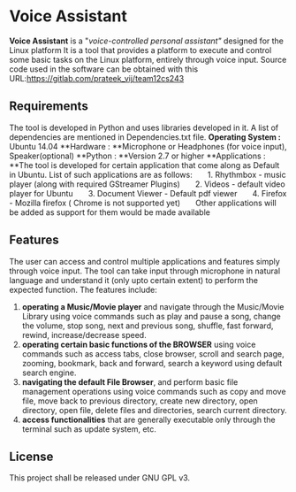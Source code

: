 # Voice Assistant 

**Voice Assistant** is a "*voice-controlled personal assistant"* designed for the Linux platform
It is a tool that provides a platform to execute and control some basic tasks on the Linux platform, entirely through voice input.
Source code used in the software can be 
obtained with this URL:<https://gitlab.com/prateek_vij/team12cs243>

## Requirements
The tool is developed in Python and uses libraries developed in it. A list of dependencies are mentioned in Dependencies.txt file.
**Operating System :** Ubuntu 14.04
**Hardware : **Microphone or Headphones (for voice input), Speaker(optional)
**Python : **Version 2.7 or higher
**Applications : **The tool is developed for certain application that come along as Default in Ubuntu. List of such applications are as follows:
&nbsp;&nbsp;&nbsp;&nbsp;&nbsp;&nbsp;1. Rhythmbox -  music player (along with required GStreamer Plugins)
&nbsp;&nbsp;&nbsp;&nbsp;&nbsp;&nbsp;2. Videos - default video player for Ubuntu
&nbsp;&nbsp;&nbsp;&nbsp;&nbsp;&nbsp;3. Document Viewer - Default pdf viewer
&nbsp;&nbsp;&nbsp;&nbsp;&nbsp;&nbsp;4. Firefox - Mozilla firefox ( Chrome is not supported yet)
&nbsp;&nbsp;&nbsp;&nbsp;&nbsp;&nbsp;Other applications will be added as support for them would be made available

## Features
The user can access and control multiple applications and features simply through voice input. The tool can take input through microphone in natural language and understand it (only upto certain extent) to perform the expected function. The features include:

1. **operating a Music/Movie player** and navigate through the Music/Movie Library using voice commands such as
play and pause a song, change the volume, stop song, next and previous song, shuffle, fast forward, rewind, increase/decrease speed.
2.  **operating certain basic functions of the BROWSER** using voice commands such as
access tabs, close browser, scroll and search page, zooming, bookmark, back and forward, search a keyword using default search engine.
3. **navigating the default File Browser**, and perform basic file management operations using voice commands such as
copy and move file, move back to previous directory, create new directory, open directory, open file, delete files and directories, search current directory.
4. **access functionalities** that are generally executable only through the terminal such as update system, etc.

## License

This project shall be released under GNU GPL v3.
